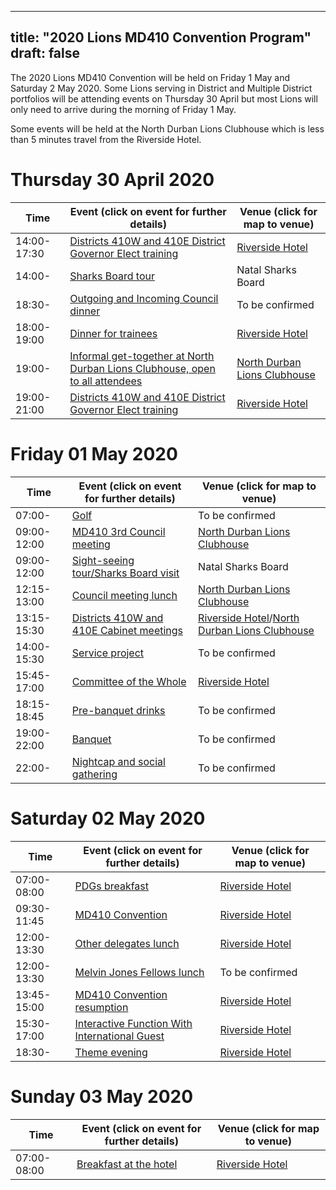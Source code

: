 
---
title: "2020 Lions MD410 Convention Program"
draft: false
---

The 2020 Lions MD410 Convention will be held on Friday 1 May and Saturday 2 May 2020. Some Lions serving in District and Multiple District portfolios will be attending events on Thursday 30 April but most Lions will only need to arrive during the morning of Friday 1 May.

Some events will be held at the North Durban Lions Clubhouse which is less than 5 minutes travel from the Riverside Hotel.

# Thursday 30 April 2020

Time | Event (click on event for further details) | Venue (click for map to venue)
 ---|---  |---
14:00-17:30 | [Districts 410W and 410E District Governor Elect training](/events/dge_training) | [Riverside Hotel](/venue)
14:00- | [Sharks Board tour](/events/sharks_board_tour) | Natal Sharks Board
18:30- | [Outgoing and Incoming Council dinner](/events/council_dinner) | To be confirmed
18:00-19:00 | [Dinner for trainees](/events/dinner_for_trainees) | [Riverside Hotel](/venue)
19:00- | [Informal get-together at North Durban Lions Clubhouse, open to all attendees](/events/thursday_social) | [North Durban Lions Clubhouse](http://northdurbanlions.org.za/club-details/meetings-and-location)
19:00-21:00 | [Districts 410W and 410E District Governor Elect training](/events/training) | [Riverside Hotel](/venue)

# Friday 01 May 2020

Time | Event (click on event for further details) | Venue (click for map to venue)
 ---|---  |---
07:00- | [Golf](/events/golf) | To be confirmed
09:00-12:00 | [MD410 3rd Council meeting](/events/council_meeting) | [North Durban Lions Clubhouse](http://northdurbanlions.org.za/club-details/meetings-and-location)
09:00-12:00 | [Sight-seeing tour/Sharks Board visit](/events/sight_seeing) | Natal Sharks Board
12:15-13:00 | [Council meeting lunch](/events/council_meeting_lunch) | [North Durban Lions Clubhouse](http://northdurbanlions.org.za/club-details/meetings-and-location)
13:15-15:30 | [Districts 410W and 410E Cabinet meetings](/events/cabinet_meetings) | [Riverside Hotel](/venue)/[North Durban Lions Clubhouse](http://northdurbanlions.org.za/club-details/meetings-and-location)
14:00-15:30 | [Service project](/events/service_project) | To be confirmed
15:45-17:00 | [Committee of the Whole](/events/committee_of_the_whole) | [Riverside Hotel](/venue)
18:15-18:45 | [Pre-banquet drinks](/events/banquet_drinks) | To be confirmed
19:00-22:00 | [Banquet](/events/banquet) | To be confirmed
22:00- | [Nightcap and social gathering](/events/nightcap) | To be confirmed

# Saturday 02 May 2020

Time | Event (click on event for further details) | Venue (click for map to venue)
 ---|---  |---
07:00-08:00 | [PDGs breakfast](/events/pdgs_breakfast) | [Riverside Hotel](/venue)
09:30-11:45 | [MD410 Convention](/events/md_convention) | [Riverside Hotel](/venue)
12:00-13:30 | [Other delegates lunch](/events/lunch) | [Riverside Hotel](/venue)
12:00-13:30 | [Melvin Jones Fellows lunch](/events/mjf_lunch) | To be confirmed
13:45-15:00 | [MD410 Convention resumption](/events/md_convention) | [Riverside Hotel](/venue)
15:30-17:00 | [Interactive Function With International Guest](/events/international_guest) | [Riverside Hotel](/venue)
18:30- | [Theme evening](/events/theme_evening) | [Riverside Hotel](/venue)

# Sunday 03 May 2020

Time | Event (click on event for further details) | Venue (click for map to venue)
 ---|---  |---
07:00-08:00 | [Breakfast at the hotel](/events/breakfast) | [Riverside Hotel](/venue)
